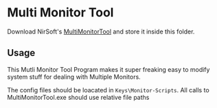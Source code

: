 # Multi Monitor Tool
Download NirSoft's [MultiMonitorTool](https://www.nirsoft.net/utils/multi_monitor_tool.html) and store it inside this folder.

## Usage
This Mutli Monitor Tool Program makes it super freaking easy to modify system stuff for dealing with Multiple Monitors.

The config files should be loacated in `Keys\Monitor-Scripts`. All calls to MultiMonitorTool.exe should use relative file paths